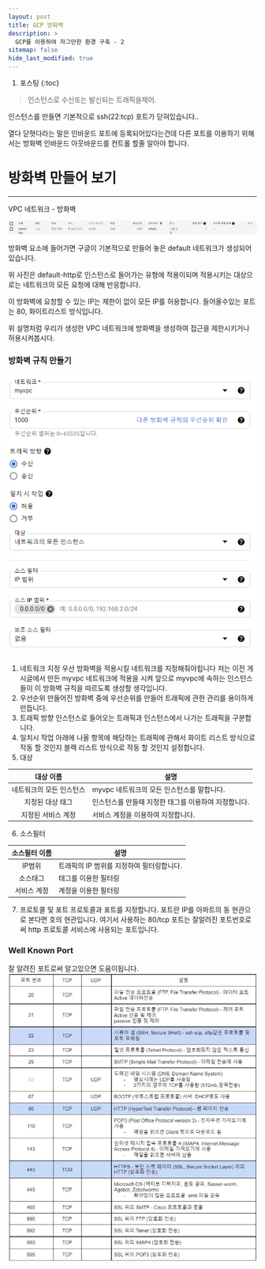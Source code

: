 ```yaml
---
layout: post
title: GCP 방화벽
description: >
  GCP를 이용하여 자그만한 환경 구축 - 2
sitemap: false
hide_last_modified: true
---
```

1. 포스팅
{:toc}

> 인스턴스로 수신또는 발신되는 트래픽을제어.

인스턴스를 만들면 기본적으로 ssh(22:tcp) 포트가 닫혀있습니다..

열다 닫혓다라는 말은 인바운드 포트에 등록되어있다는건데 다른 포트를 이용하기 위해서는 방화벽 인바운드 아웃바운드를 컨트롤 할줄 알아야 합니다.

# 방화벽 만들어 보기
<hr/>
VPC  네트워크 - 방화벽

![](/assets/img/blog/posting/gcp/방화벽.png)

방화벽 요소에 들어가면 구글이 기본적으로 만들어 놓은 default 네트워크가 생성되어있습니다.

위 사진은 default-http로 인스턴스로 들어가는 유형에 적용이되며 적용시키는 대상으로는 네트워크의 모든 요청에 대해 반응합니다.

이 방화벽에 요청할 수 있는 IP는 제한이 없이 모든 IP를 허용합니다.
들어올수있는 포트는 80, 화이트리스트 방식입니다.

위 설명처럼 우리가 생성한 VPC 네트워크에 방화벽을 생성하여 접근을 제한시키거나 허용시켜봅시다.

### 방화벽 규칙 만들기
![](/assets/img/blog/posting/gcp/방화벽만들기-1.PNG)

1. 네트워크 지정
   우선 방화벽을 적용시킬 네트워크를 지정해줘야힙니다
   저는 이전 게시글에서 만든 myvpc 네트워크에 적용을 시켜 앞으로 myvpc에 속하는 인스턴스들이 이 방화벽 규칙을 따르도록 생성할 생각입니다.
2. 우선순위
   만들어진 방화벽 중에 우선순위를 만들어 트래픽에 관한 관리를 용이하게 만듭니다.
3. 트래픽 방향
   인스턴스로 들어오는 트래픽과 인스턴스에서 나가는 트래픽을 구분합니다.
4. 일치시 작업
   아래에 나올 항목에 해당하는 트래픽에 관해서 화이트 리스트 방식으로 작동 할 것인지 블랙 리스트 방식으로 작동 할 것인지 설정합니다.
5. 대상

|대상 이름|설명|
|:----:|----|
|네트워크의 모든 인스턴스|myvpc 네트워크의 모든 인스턴스를 말합니다.|
|지정된 대상 태그|인스턴스를 만들때 지정한 태그를 이용하여 지정합니다.|
|지정된 서비스 계정|서비스 계정을 이용하여 지정합니다.|

6. 소스필터

|소스필터 이름|설명|
|:---:|----|
|IP범위|트래픽의 IP 범위를 지정하여 필터링합니다.|
|소스태그|태그를 이용한 필터링|
|서비스 계정|계정을 이용한 필터링|

7. 프로토콜 및 포트
   프로토콜과 포트를 지정합니다.
   포트란 IP를 아파트의 동 현관으로 본다면 호의 현관입니다.
   여기서 사용하는 80/tcp 포트는 잘알려진 포트번호로써 http 프로토콜 서비스에 사용되는 포트입니다.


### Well Known Port
잘 알려진 포트로써 알고있으면 도움이됩니다.
![](/assets/img/blog/posting/gcp/wellknownport.jfif)

  



